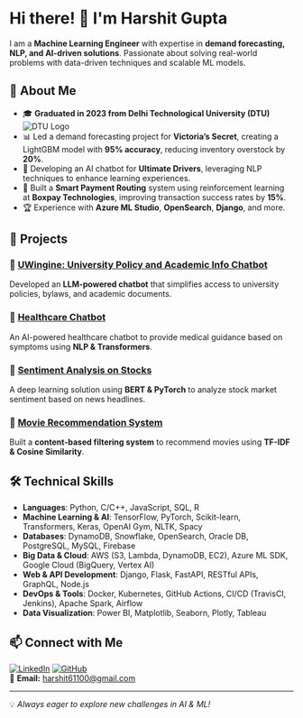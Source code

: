 # Hi there! 👋 I'm Harshit Gupta


I am a **Machine Learning Engineer** with expertise in **demand forecasting, NLP, and AI-driven solutions**. Passionate about solving real-world problems with data-driven techniques and scalable ML models.

## 🚀 About Me
- 🎓 **Graduated in 2023 from Delhi Technological University (DTU)**
  ![DTU Logo](https://upload.wikimedia.org/wikipedia/en/5/5f/Delhi_Technological_University_logo.png)
- 📊 Led a demand forecasting project for **Victoria’s Secret**, creating a LightGBM model with **95% accuracy**, reducing inventory overstock by **20%**.
- 🤖 Developing an AI chatbot for **Ultimate Drivers**, leveraging NLP techniques to enhance learning experiences.
- 📡 Built a **Smart Payment Routing** system using reinforcement learning at **Boxpay Technologies**, improving transaction success rates by **15%**.
- 🏆 Experience with **Azure ML Studio**, **OpenSearch**, **Django**, and more.

## 📂 Projects

### 🔹 [UWingine: University Policy and Academic Info Chatbot](https://github.com/yourgithub/Uwingine)
Developed an **LLM-powered chatbot** that simplifies access to university policies, bylaws, and academic documents.

### 🔹 [Healthcare Chatbot](https://github.com/yourgithub/Healthcare-chatbot)
An AI-powered healthcare chatbot to provide medical guidance based on symptoms using **NLP & Transformers**.

### 🔹 [Sentiment Analysis on Stocks](https://github.com/yourgithub/Sentiment-Analysis-on-Stocks)
A deep learning solution using **BERT & PyTorch** to analyze stock market sentiment based on news headlines.

### 🔹 [Movie Recommendation System](https://github.com/yourgithub/Movie-recommendation-system)
Built a **content-based filtering system** to recommend movies using **TF-IDF & Cosine Similarity**.

## 🛠️ Technical Skills
- **Languages**: Python, C/C++, JavaScript, SQL, R
- **Machine Learning & AI**: TensorFlow, PyTorch, Scikit-learn, Transformers, Keras, OpenAI Gym, NLTK, Spacy
- **Databases**: DynamoDB, Snowflake, OpenSearch, Oracle DB, PostgreSQL, MySQL, Firebase
- **Big Data & Cloud**: AWS (S3, Lambda, DynamoDB, EC2), Azure ML SDK, Google Cloud (BigQuery, Vertex AI)
- **Web & API Development**: Django, Flask, FastAPI, RESTful APIs, GraphQL, Node.js
- **DevOps & Tools**: Docker, Kubernetes, GitHub Actions, CI/CD (TravisCI, Jenkins), Apache Spark, Airflow
- **Data Visualization**: Power BI, Matplotlib, Seaborn, Plotly, Tableau


## 📫 Connect with Me
[![LinkedIn](https://img.shields.io/badge/LinkedIn-Connect-blue?style=flat&logo=linkedin)](https://www.linkedin.com/in/harshit-gupta-8b1b1124a/)  [![GitHub](https://img.shields.io/badge/GitHub-Follow-black?style=flat&logo=github)](https://github.com/hggreat/)  
📧 **Email:** harshit61100@gmail.com  

---
💡 _Always eager to explore new challenges in AI & ML!_

